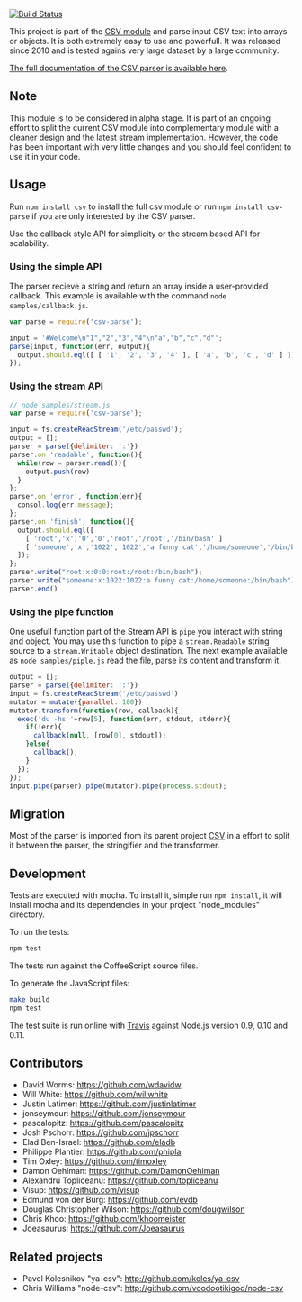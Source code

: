 [![Build Status](https://secure.travis-ci.org/wdavidw/node-csv-parse.png)](http://travis-ci.org/wdavidw/node-csv-parse)

This project is part of the [CSV module](https://github.com/wdavidw/node-csv) and parse input CSV text into 
arrays or objects. It is both extremely easy to use and powerfull. It was released since 2010 and is tested
agains very large dataset by a large community.

[The full documentation of the CSV parser is available here](http://www.adaltas.com/projects/node-csv/).

Note
----

This module is to be considered in alpha stage. It is part of an ongoing effort to split the current CSV module 
into complementary module with a cleaner design and the latest stream implementation. However, the
code has been important with very little changes and you should feel confident to use it in your code.

Usage
-----

Run `npm install csv` to install the full csv module or run `npm install csv-parse` if you are only interested 
by the CSV parser.

Use the callback style API for simplicity or the stream based API for scalability.

### Using the simple API

The parser recieve a string and return an array inside a user-provided callback. This example 
is available with the command `node samples/callback.js`.

```javascript
var parse = require('csv-parse');

input = '#Welcome\n"1","2","3","4"\n"a","b","c","d"';
parse(input, function(err, output){
  output.should.eql([ [ '1', '2', '3', '4' ], [ 'a', 'b', 'c', 'd' ] ]);
});
```

### Using the stream API
    
```javascript
// node samples/stream.js
var parse = require('csv-parse');

input = fs.createReadStream('/etc/passwd');
output = [];
parser = parse({delimiter: ':'})
parser.on 'readable', function(){
  while(row = parser.read()){
    output.push(row)
  }
};
parser.on 'error', function(err){
  consol.log(err.message);
};
parser.on 'finish', function(){
  output.should.eql([
    [ 'root','x','0','0','root','/root','/bin/bash' ]
    [ 'someone','x','1022','1022','a funny cat','/home/someone','/bin/bash' ]
  ]);
};
parser.write("root:x:0:0:root:/root:/bin/bash");
parser.write("someone:x:1022:1022:a funny cat:/home/someone:/bin/bash");
parser.end()
```

### Using the pipe function

One usefull function part of the Stream API is `pipe` you interact with string and object. You
may use this function to pipe a `stream.Readable` string source to a `stream.Writable` object 
destination. The next example available as `node samples/piple.js` read the file, parse its content and
transform it.

```javascript
output = [];
parser = parse({delimiter: ':'})
input = fs.createReadStream('/etc/passwd')
mutator = mutate({parallel: 100})
mutator.transform(function(row, callback){
  exec('du -hs '+row[5], function(err, stdout, stderr){
    if(!err){
      callback(null, [row[0], stdout]);
    }else{
      callback();
    }
  });
});
input.pipe(parser).pipe(mutator).pipe(process.stdout);
```

Migration
---------

Most of the parser is imported from its parent project [CSV](https://github.com/wdavidw/node-csv) in a effort to split it
between the parser, the stringifier and the transformer.

Development
-----------

Tests are executed with mocha. To install it, simple run `npm install`, it will install
mocha and its dependencies in your project "node_modules" directory.

To run the tests:
```bash
npm test
```

The tests run against the CoffeeScript source files.

To generate the JavaScript files:
```bash
make build
npm test
```

The test suite is run online with [Travis][travis] against Node.js version 0.9, 0.10 and 0.11.

Contributors
------------

*   David Worms: <https://github.com/wdavidw>
*   Will White: <https://github.com/willwhite>
*   Justin Latimer: <https://github.com/justinlatimer>
*   jonseymour: <https://github.com/jonseymour>
*   pascalopitz: <https://github.com/pascalopitz>
*   Josh Pschorr: <https://github.com/jpschorr>
*   Elad Ben-Israel: <https://github.com/eladb>
*   Philippe Plantier: <https://github.com/phipla>
*   Tim Oxley: <https://github.com/timoxley>
*   Damon Oehlman: <https://github.com/DamonOehlman>
*   Alexandru Topliceanu: <https://github.com/topliceanu>
*   Visup: <https://github.com/visup>
*   Edmund von der Burg: <https://github.com/evdb>
*   Douglas Christopher Wilson: <https://github.com/dougwilson>
*   Chris Khoo: <https://github.com/khoomeister>
*   Joeasaurus: <https://github.com/Joeasaurus>

Related projects
----------------

*   Pavel Kolesnikov "ya-csv": <http://github.com/koles/ya-csv>
*   Chris Williams "node-csv": <http://github.com/voodootikigod/node-csv>

[travis]: https://travis-ci.org/#!/wdavidw/node-csv-parse

